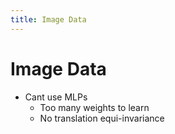 ```yaml
---
title: Image Data
---
```


# Image Data
- Cant use MLPs 
	- Too many weights to learn
	- No translation equi-invariance






















































































